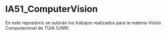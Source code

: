 # IA51_ComputerVision
En este repositorio se subirán los trabajos realizados para la materia Visión Computacional de TUIA (UNR).
